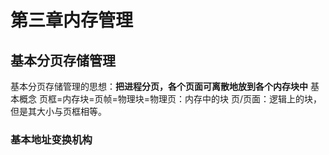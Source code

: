 # 第三章内存管理

## 基本分页存储管理
基本分页存储管理的思想：**把进程分页，各个页面可离散地放到各个内存块中**
基本概念
页框=内存块=页帧=物理块=物理页：内存中的块
页/页面：逻辑上的块，但是其大小与页框相等。

### 基本地址变换机构

<!--stackedit_data:
eyJoaXN0b3J5IjpbMTgxMDQ1MjYyNV19
-->